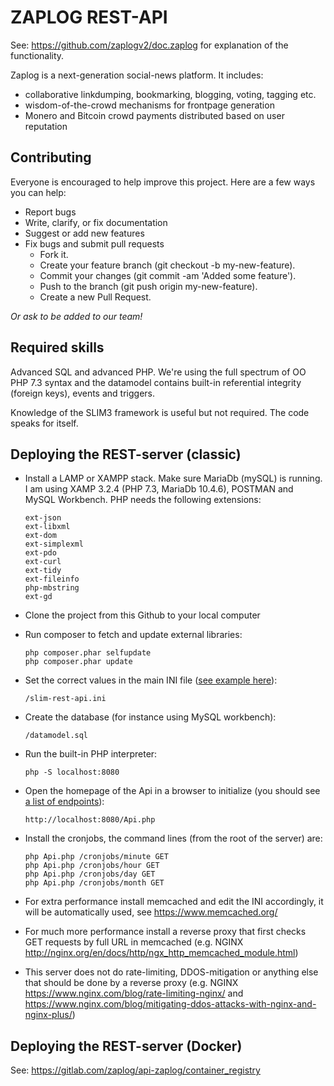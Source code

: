 # ZAPLOG REST-API

See: https://github.com/zaplogv2/doc.zaplog for explanation of the functionality.

Zaplog is a next-generation social-news platform. It includes:

- collaborative linkdumping, bookmarking, blogging, voting, tagging etc.
- wisdom-of-the-crowd mechanisms for frontpage generation
- Monero and Bitcoin crowd payments distributed based on user reputation

## Contributing

Everyone is encouraged to help improve this project. Here are a few ways you can help:

- Report bugs
- Write, clarify, or fix documentation
- Suggest or add new features
- Fix bugs and submit pull requests
  - Fork it.
  - Create your feature branch (git checkout -b my-new-feature).
  - Commit your changes (git commit -am 'Added some feature').
  - Push to the branch (git push origin my-new-feature).
  - Create a new Pull Request.

*Or ask to be added to our team!*

## Required skills

Advanced SQL and advanced PHP. We're using the full spectrum of OO PHP 7.3 syntax and the datamodel
contains built-in referential integrity (foreign keys), events and triggers.

Knowledge of the SLIM3 framework is useful but not required. The code speaks for itself.

## Deploying the REST-server (classic)

- Install a LAMP or XAMPP stack. Make sure MariaDb (mySQL) is running. I am using XAMP 3.2.4 (PHP 7.3, MariaDb 10.4.6), POSTMAN and MySQL Workbench. PHP needs the following extensions:

      ext-json
      ext-libxml
      ext-dom
      ext-simplexml
      ext-pdo
      ext-curl
      ext-tidy
      ext-fileinfo
      php-mbstring
      ext-gd


- Clone the project from this Github to your local computer


- Run composer to fetch and update external libraries:

      php composer.phar selfupdate  
      php composer.phar update

- Set the correct values in the main INI file ([see example here](https://gitlab.com/zaplog/api-zaplog/-/blob/master/slim-rest-api.ini.example)):

      /slim-rest-api.ini
 
- Create the database (for instance using MySQL workbench):

      /datamodel.sql

- Run the built-in PHP interpreter:

      php -S localhost:8080

- Open the homepage of the Api in a browser to initialize (you should see [a list of endpoints](https://api.zaplog.pro)):

      http://localhost:8080/Api.php

- Install the cronjobs, the command lines (from the root of the server) are:

      php Api.php /cronjobs/minute GET
      php Api.php /cronjobs/hour GET
      php Api.php /cronjobs/day GET
      php Api.php /cronjobs/month GET

- For extra performance install memcached and edit the INI accordingly, it will be automatically used, see https://www.memcached.org/


- For much more performance install a reverse proxy that first checks GET 
requests by full URL in memcached (e.g. NGINX http://nginx.org/en/docs/http/ngx_http_memcached_module.html)


- This server does not do rate-limiting, DDOS-mitigation or anything else that should be done by a reverse proxy
  (e.g. NGINX https://www.nginx.com/blog/rate-limiting-nginx/ and https://www.nginx.com/blog/mitigating-ddos-attacks-with-nginx-and-nginx-plus/)

## Deploying the REST-server (Docker)

See: https://gitlab.com/zaplog/api-zaplog/container_registry 

